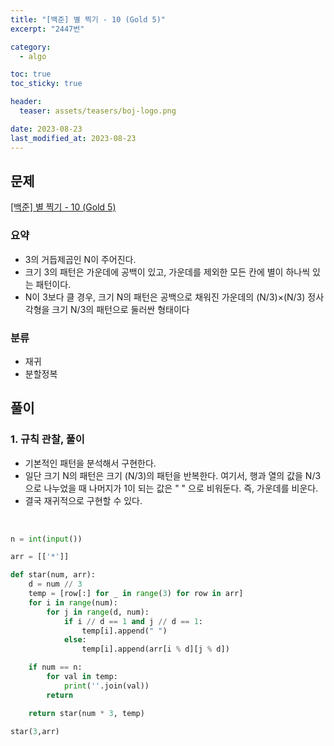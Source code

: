 ```yaml
---
title: "[백준] 별 찍기 - 10 (Gold 5)"
excerpt: "2447번"

category:
  - algo

toc: true
toc_sticky: true

header:
  teaser: assets/teasers/boj-logo.png

date: 2023-08-23
last_modified_at: 2023-08-23
---
```


## 문제

[[백준] 별 찍기 - 10 (Gold 5)](https://www.acmicpc.net/problem/2447)

### 요약

- 3의 거듭제곱인 N이 주어진다.
- 크기 3의 패턴은 가운데에 공백이 있고, 가운데를 제외한 모든 칸에 별이 하나씩 있는 패턴이다.
- N이 3보다 클 경우, 크기 N의 패턴은 공백으로 채워진 가운데의 (N/3)×(N/3) 정사각형을 크기 N/3의 패턴으로 둘러싼 형태이다

### 분류

- 재귀
- 분할정복

## 풀이

### 1. 규칙 관찰, 풀이

- 기본적인 패턴을 분석해서 구현한다.
- 일단 크기 N의 패턴은 크기 (N/3)의 패턴을 반복한다. 여기서, 행과 열의 값을 N/3으로 나누었을 때 나머지가 1이 되는 값은 " " 으로 비워둔다. 즉, 가운데를 비운다.
- 결국 재귀적으로 구현할 수 있다.

<br>

```python
n = int(input())

arr = [['*']]

def star(num, arr):
    d = num // 3
    temp = [row[:] for _ in range(3) for row in arr]
    for i in range(num):
        for j in range(d, num):
            if i // d == 1 and j // d == 1:
                temp[i].append(" ")
            else:
                temp[i].append(arr[i % d][j % d])

    if num == n:
        for val in temp:
            print(''.join(val))
        return

    return star(num * 3, temp)

star(3,arr)
```
